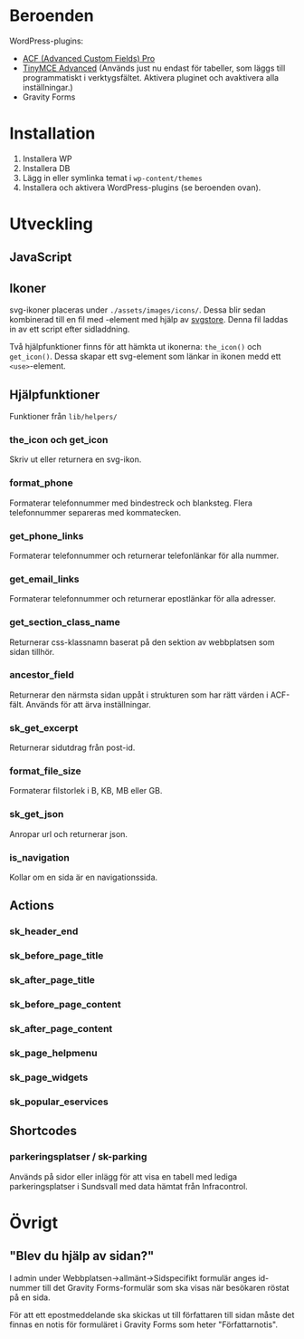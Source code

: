 # Beroenden

WordPress-plugins:

* [ACF (Advanced Custom Fields) Pro](http://www.advancedcustomfields.com/pro/)
* [TinyMCE Advanced](https://sv.wordpress.org/plugins/tinymce-advanced/)
	(Används just nu endast för tabeller, som läggs till programmatiskt i
	verktygsfältet. Aktivera pluginet och avaktivera alla inställningar.)
* Gravity Forms

# Installation

1. Installera WP
2. Installera DB
3. Lägg in eller symlinka temat i `wp-content/themes`
4. Installera och aktivera WordPress-plugins (se beroenden ovan).

# Utveckling

## JavaScript

## Ikoner

svg-ikoner placeras under `./assets/images/icons/`. Dessa blir sedan kombinerad
till en fil med <symbol>-element med hjälp av
[svgstore](https://github.com/w0rm/gulp-svgstore). Denna fil laddas in av ett
script efter sidladdning.

Två hjälpfunktioner finns för att hämkta ut ikonerna: `the_icon()` och
`get_icon()`. Dessa skapar ett svg-element som länkar in ikonen medd ett
`<use>`-element.

## Hjälpfunktioner

Funktioner från `lib/helpers/`

### the_icon och get_icon

Skriv ut eller returnera en svg-ikon.

### format_phone

Formaterar telefonnummer med bindestreck och blanksteg. Flera telefonnummer
separeras med kommatecken.

### get_phone_links

Formaterar telefonnummer och returnerar telefonlänkar för alla nummer.

### get_email_links

Formaterar telefonnummer och returnerar epostlänkar för alla adresser.

### get_section_class_name

Returnerar css-klassnamn baserat på den sektion av webbplatsen som sidan
tillhör.

### ancestor_field

Returnerar den närmsta sidan uppåt i strukturen som har rätt värden i ACF-fält.
Används för att ärva inställningar.

### sk_get_excerpt

Returnerar sidutdrag från post-id.

### format_file_size

Formaterar filstorlek i B, KB, MB eller GB.

### sk_get_json

Anropar url och returnerar json.

### is_navigation

Kollar om en sida är en navigationssida.

## Actions

### sk_header_end

### sk_before_page_title

### sk_after_page_title

### sk_before_page_content

### sk_after_page_content

### sk_page_helpmenu

### sk_page_widgets

### sk_popular_eservices

## Shortcodes

### parkeringsplatser / sk-parking
Används på sidor eller inlägg för att visa en tabell med lediga parkeringsplatser i Sundsvall med data hämtat från Infracontrol.

# Övrigt

## "Blev du hjälp av sidan?"

I admin under Webbplatsen->allmänt->Sidspecifikt formulär anges id-nummer till
det Gravity Forms-formulär som ska visas när besökaren röstat på en sida.

För att ett epostmeddelande ska skickas ut till författaren till sidan måste
det finnas en notis för formuläret i Gravity Forms som heter "Författarnotis".

